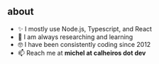 ## about
- ✨ I mostly use Node.js, Typescript, and React
- 🤔 I am always researching and learning
- 🤓 I have been consistently coding since 2012
- 📫 Reach me at **michel at calheiros dot dev**
